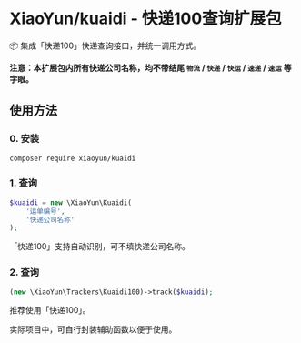 # XiaoYun/kuaidi - 快递100查询扩展包

📦 集成「快递100」快递查询接口，并统一调用方式。


**注意：本扩展包内所有快递公司名称，均不带结尾 `物流` / `快递` / `快运` / `速递` / `速运` 等字眼。**


## 使用方法

### 0. 安装

```bash
composer require xiaoyun/kuaidi
```

### 1. 查询

```php
$kuaidi = new \XiaoYun\Kuaidi(
    '运单编号', 
    '快递公司名称'
);
```

「快递100」支持自动识别，可不填快递公司名称。

### 2. 查询

```php
(new \XiaoYun\Trackers\Kuaidi100)->track($kuaidi);
```

推荐使用「快递100」。



实际项目中，可自行封装辅助函数以便于使用。
